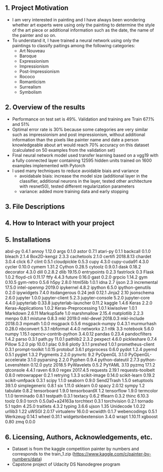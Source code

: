 ## 1. Project Motivation
- I am very interested in painting and I have always been wondering whether art experts were using only the painting to determine the style of the art piece or additional information such as the date, the name of the painter and so on.
- To understand it, I have trained a neural network using only the paintings to classify paitings among the following categories: 
    - Art Nouveau
    - Baroque
    - Expressionism
    - Impressionism
    - Post-Impressionism
    - Rococo
    - Romanticism
    - Surrealism
    - Symbolism

## 2. Overview of the results
- Performance on test set is 49%. Validation and training are Train 67.1% and 51%
- Optimal error rate is 30% because some categories are very similar such as impressionism and post impressionism, without additional information than the pixels like painter name and date a person knowledgeable about art would reach 70% accuracy on this dataset (calculated on 50 examples from the validation set)
- Final neural network model used transfer learning based on a vgg19 with a fully connected layer containing 12595 hidden units trained on 1600 examples implemented with Pytorch
- I used many techniques to reduce avoidable biais and variance
    - avoidabale biais: increase the model size (additional layer in the classifier, additional neurons in the layer, tested other architecture with resnet50), tested different regularization parameters
    - variance: added more training data and early stopping

## 3. File Descriptions

## 4. How to Interact with your project

## 5. Installations

absl-py               0.4.1
annoy                 1.12.0
args                  0.1.0
astor                 0.7.1
atari-py              0.1.1
backcall              0.1.0
bleach                2.1.4
Box2D-kengz           2.3.3
cachetools            2.1.0
certifi               2018.8.13
chardet               3.0.4
click                 6.7
clint                 0.5.1
cloudpickle           0.5.3
cupy                  4.3.0
cupy-cuda91           4.3.0
cycler                0.10.0
cymem                 1.31.2
Cython                0.28.5
cytoolz               0.9.0.1
dask                  0.18.2
decorator             4.3.0
dill                  0.2.8.2
dlib                  19.15.0
entrypoints           0.2.3
fastrlock             0.3
Flask                 1.0.2
floyd-cli             0.11.17
ftfy                  4.4.3
future                0.16.0
gast                  0.2.0
grpcio                1.14.2
gym                   0.10.5
gym-retro             0.5.6
h5py                  2.8.0
html5lib              1.0.1
idna                  2.7
ijson                 2.3
incremental           17.5.0
intel-openmp          2019.0
ipykernel             4.8.2
ipython               6.5.0
ipython-genutils      0.2.0
ipywidgets            7.4.0
itsdangerous          0.24
jedi                  0.12.1
Jinja2                2.10
jsonschema            2.6.0
jupyter               1.0.0
jupyter-client        5.2.3
jupyter-console       5.2.0
jupyter-core          4.4.0
jupyterlab            0.33.8
jupyterlab-launcher   0.11.2
kaggle                1.4.6
Keras                 2.2.0
Keras-Applications    1.0.2
Keras-Preprocessing   1.0.1
kiwisolver            1.0.1
Markdown              2.6.11
MarkupSafe            1.0
marshmallow           2.15.4
matplotlib            2.2.3
menpo                 0.8.1
mistune               0.8.3
mkl                   2019.0
mkl-devel             2018.0.3
mkl-include           2018.0.3
mpmath                1.0.0
msgpack               0.5.6
msgpack-numpy         0.4.3.1
murmurhash            0.28.0
nbconvert             5.3.1
nbformat              4.4.0
networkx              2.1
nltk                  3.3
notebook              5.6.0
numpy                 1.15.1
opencv-contrib-python 3.4.0.12
pandas                0.23.4
pandocfilters         1.4.2
parso                 0.3.1
path.py               11.0.1
pathlib2              2.3.2
pexpect               4.6.0
pickleshare           0.7.4
Pillow                5.2.0
pip                   10.0.1
plac                  0.9.6
plotly                3.1.1
preshed               1.0.1
prometheus-client     0.3.1
prompt-toolkit        1.0.15
protobuf              3.6.1
ptyprocess            0.6.0
pydot                 1.2.4
pyemd                 0.5.1
pyglet                1.3.2
Pygments              2.2.0
pynvrtc               9.2
PyOpenGL              3.1.0
PyOpenGL-accelerate   3.1.0
pyparsing             2.2.0
Pyphen                0.9.4
python-dateutil       2.7.3
python-Levenshtein    0.12.0
pytz                  2018.5
PyWavelets            0.5.2
PyYAML                3.13
pyzmq                 17.1.2
qtconsole             4.4.1
raven                 6.9.0
regex                 2017.4.5
requests              2.19.1
requests-toolbelt     0.8.0
retrowrapper          0.2.1
retrying              1.3.3
scikit-image          0.14.0
scikit-learn          0.19.2
scikit-umfpack        0.3.1
scipy                 1.1.0
seaborn               0.9.0
Send2Trash            1.5.0
setuptools            39.1.0
simplegeneric         0.8.1
six                   1.11.0
sklearn               0.0
spacy                 2.0.12
sympy                 1.2
tabulate              0.8.2
tensorboard           1.9.0
tensorboardX          1.2
tensorflow            1.9.0
termcolor             1.1.0
terminado             0.8.1
testpath              0.3.1
textacy               0.6.2
tflearn               0.3.2
thinc                 6.10.3
toolz                 0.9.0
torch                 0.5.0a0+a24163a
torchtext             0.3.1
torchvision           0.2.1
tornado               5.1
tqdm                  4.25.0
traitlets             4.3.2
typing                3.6.6
ujson                 1.35
Unidecode             1.0.22
urllib3               1.22
uWSGI                 2.0.17
virtualenv            16.0.0
wcwidth               0.1.7
webencodings          0.5.1
Werkzeug              0.14.1
wheel                 0.31.1
widgetsnbextension    3.4.0
wrapt                 1.10.11
xgboost               0.80
zmq                   0.0.0

## 6. Licensing, Authors, Acknowledgements, etc.
- Dataset is from the kaggle competition painter by numbers and corresponds to the train_1.zip (https://www.kaggle.com/c/painter-by-numbers/data)
- Capstone project of Udacity DS Nanodegree program